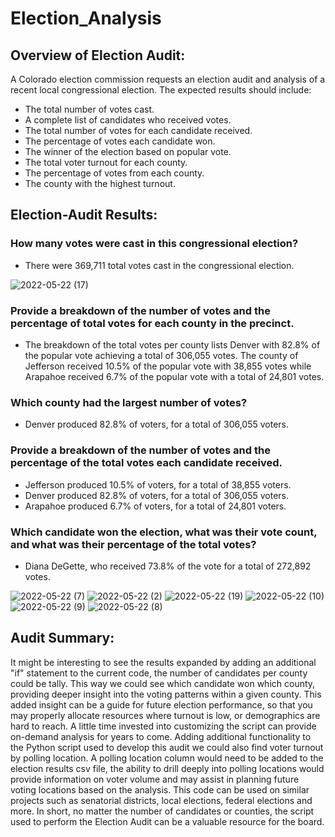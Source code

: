 # Election_Analysis
## Overview of Election Audit: 

A Colorado election commission requests an election audit and analysis of a recent local congressional election. The expected results should include:
- The total number of votes cast.
- A complete list of candidates who received votes.
- The total number of votes for each candidate received.
-	The percentage of votes each candidate won.
-	The winner of the election based on popular vote.
-	The total voter turnout for each county.
-	The percentage of votes from each county.
-	The county with the highest turnout.



## Election-Audit Results:


### How many votes were cast in this congressional election?

- There were 369,711 total votes cast in the congressional election. 

![2022-05-22 (17)](https://user-images.githubusercontent.com/103701561/169713705-84e0e315-22e5-405d-bf6d-d333a3673bc3.png)



### Provide a breakdown of the number of votes and the percentage of total votes for each county in the precinct.

- The breakdown of the total votes per county lists Denver with 82.8% of the popular vote achieving a total of 306,055 votes. The county of Jefferson received 10.5% of the popular vote with 38,855 votes while Arapahoe received 6.7% of the popular vote with a total of 24,801 votes.


### Which county had the largest number of votes?

- Denver produced 82.8% of voters, for a total of 306,055 voters.



### Provide a breakdown of the number of votes and the percentage of the total votes each candidate received.

- Jefferson produced 10.5% of voters, for a total of 38,855 voters.
- Denver produced 82.8% of voters, for a total of 306,055 voters.
- Arapahoe produced 6.7% of voters, for a total of 24,801 voters.



### Which candidate won the election, what was their vote count, and what was their percentage of the total votes?

- Diana DeGette, who received 73.8% of the vote for a total of 272,892 votes.





![2022-05-22 (7)](https://user-images.githubusercontent.com/103701561/169712769-ed32848a-5b30-4516-8995-2cd736a97460.png)
![2022-05-22 (2)](https://user-images.githubusercontent.com/103701561/169712781-3313b870-bc6b-4151-b54a-7ea26bbfa185.png)
![2022-05-22 (19)](https://user-images.githubusercontent.com/103701561/169719437-dd5a6599-9ead-42f0-b0b9-2c2b2a8ff807.png)
![2022-05-22 (10)](https://user-images.githubusercontent.com/103701561/169712788-02efe04e-1627-4b35-bb51-efda3b16310b.png)
![2022-05-22 (9)](https://user-images.githubusercontent.com/103701561/169712789-557a7bdc-2ca3-483f-92b7-1b3bae0de022.png)
![2022-05-22 (8)](https://user-images.githubusercontent.com/103701561/169712792-2612ac5b-ed2f-4e91-8a90-55449d8df843.png)




## Audit Summary: 

It might be interesting to see the results expanded by adding an additional "if" statement to the current code, the number of candidates per county could be tally. This way we could see which candidate won which county, providing deeper insight into the voting patterns within a given county. 
This added insight can be a guide for future election performance, so that you may properly allocate resources where turnout is low, or demographics are hard to reach.
A little time invested into customizing the script can provide on-demand analysis for years to come.
Adding additional functionality to the Python script used to develop this audit we could also find voter turnout by polling location. A polling location column would need to be added to the election results csv file, the ability to drill deeply into polling locations would provide information on voter volume and may assist in planning future voting locations based on the analysis. 
This code can be used on similar projects such as senatorial districts, local elections, federal elections and more.
In short, no matter the number of candidates or counties, the script used to perform the Election Audit can be a valuable resource for the board.


